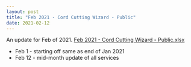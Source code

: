 ```yaml
---
layout: post
title: "Feb 2021 - Cord Cutting Wizard - Public"
date: 2021-02-12
---
```

<p>An update for Feb of 2021. <a href="/Feb 2021 - Cord Cutting Wizard - Public.xlsx">Feb 2021 - Cord Cutting Wizard - Public.xlsx</a>
  <p>
    <ul>
      <li>Feb 1 - starting off same as end of Jan 2021
      <li>Feb 12 - mid-month update of all services
